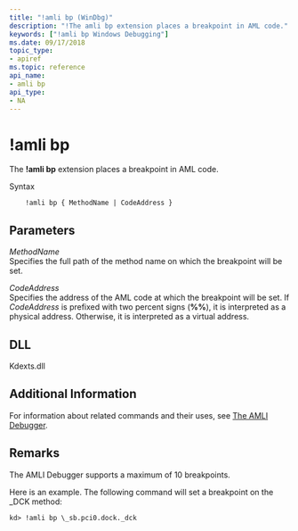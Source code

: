 ```yaml
---
title: "!amli bp (WinDbg)"
description: "!The amli bp extension places a breakpoint in AML code."
keywords: ["!amli bp Windows Debugging"]
ms.date: 09/17/2018
topic_type:
- apiref
ms.topic: reference
api_name:
- amli bp
api_type:
- NA
---
```


# !amli bp

The **!amli bp** extension places a breakpoint in AML code.

Syntax

```dbgcmd
    !amli bp { MethodName | CodeAddress }
```

## Parameters


<span id="_______MethodName______"></span><span id="_______methodname______"></span><span id="_______METHODNAME______"></span> *MethodName*   
Specifies the full path of the method name on which the breakpoint will be set.

<span id="_______CodeAddress______"></span><span id="_______codeaddress______"></span><span id="_______CODEADDRESS______"></span> *CodeAddress*   
Specifies the address of the AML code at which the breakpoint will be set. If *CodeAddress* is prefixed with two percent signs (**%%**), it is interpreted as a physical address. Otherwise, it is interpreted as a virtual address.

## DLL

Kdexts.dll

## Additional Information

For information about related commands and their uses, see [The AMLI Debugger](../debugger/the-amli-debugger.md).

## Remarks

The AMLI Debugger supports a maximum of 10 breakpoints.

Here is an example. The following command will set a breakpoint on the \_DCK method:

```console
kd> !amli bp \_sb.pci0.dock._dck
```

 

 





